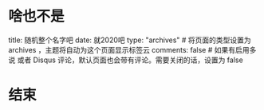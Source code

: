 # 啥也不是
title: 随机整个名字吧
date: 就2020吧
type: "archives" # 将页面的类型设置为 archives
 ，主题将自动为这个页面显示标签云
comments: false # 如果有启用多说 或者 Disqus 评论，默认页面也会带有评论。需要关闭的话，设置为 false
# 结束
